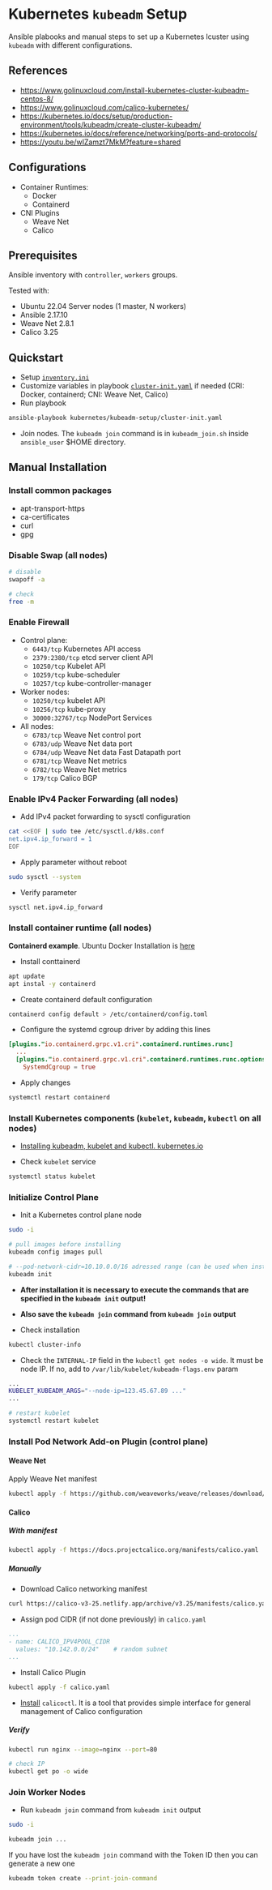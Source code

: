 # Kubernetes `kubeadm` Setup

Ansible plabooks and manual steps to set up a Kubernetes lcuster using `kubeadm` with different configurations.

## References

- https://www.golinuxcloud.com/install-kubernetes-cluster-kubeadm-centos-8/
- https://www.golinuxcloud.com/calico-kubernetes/
- https://kubernetes.io/docs/setup/production-environment/tools/kubeadm/create-cluster-kubeadm/
- https://kubernetes.io/docs/reference/networking/ports-and-protocols/
- https://youtu.be/wIZamzt7MkM?feature=shared

## Configurations

- Container Runtimes:
  - Docker
  - Containerd
- CNI Plugins
  - Weave Net
  - Calico

## Prerequisites

Ansible inventory with `controller`, `workers` groups.

Tested with:
- Ubuntu 22.04 Server nodes (1 master, N workers)
- Ansible 2.17.10
- Weave Net 2.8.1
- Calico 3.25

## Quickstart

- Setup [`inventory.ini`](/kubernetes/kubeadm-setup/inventory/inventory.ini)
- Customize variables in playbook [`cluster-init.yaml`](/kubernetes/kubeadm-setup/cluster-init.yaml) if needed (CRI: Docker, containerd; CNI: Weave Net, Calico)
- Run playbook
```bash
ansible-playbook kubernetes/kubeadm-setup/cluster-init.yaml
```
- Join nodes. The `kubeadm join` command is in `kubeadm_join.sh` inside `ansible_user` $HOME directory.

## Manual Installation

### Install common packages

- apt-transport-https
- ca-certificates
- curl
- gpg

### Disable Swap (all nodes)

```bash
# disable
swapoff -a

# check
free -m
```

### Enable Firewall

- Control plane:
	- `6443/tcp` Kubernetes API access
	- `2379:2380/tcp` etcd server client API
	- `10250/tcp` Kubelet API
	- `10259/tcp` kube-scheduler
	- `10257/tcp` kube-controller-manager
- Worker nodes:
  - `10250/tcp` kubelet API
  - `10256/tcp` kube-proxy
  - `30000:32767/tcp` NodePort Services
- All nodes:
  - `6783/tcp` Weave Net control port
  - `6783/udp` Weave Net data port
  - `6784/udp` Weave Net data Fast Datapath port
  - `6781/tcp` Weave Net metrics
  - `6782/tcp` Weave Net metrics
  - `179/tcp` Calico BGP

### Enable IPv4 Packer Forwarding (all nodes)

- Add IPv4 packet forwarding to sysctl configuration
```bash
cat <<EOF | sudo tee /etc/sysctl.d/k8s.conf
net.ipv4.ip_forward = 1
EOF
```
- Apply parameter without reboot
```bash
sudo sysctl --system
```

- Verify parameter
```bash
sysctl net.ipv4.ip_forward
```

### Install container runtime (all nodes)

**Containerd example**. Ubuntu Docker Installation is [here](https://docs.docker.com/engine/install/ubuntu/)

- Install conttainerd
```bash
apt update
apt instal -y containerd
```

- Create containerd default configuration
```bash
containerd config default > /etc/containerd/config.toml
```

- Configure the systemd cgroup driver by adding this lines
```toml
[plugins."io.containerd.grpc.v1.cri".containerd.runtimes.runc]
  ...
  [plugins."io.containerd.grpc.v1.cri".containerd.runtimes.runc.options]
    SystemdCgroup = true
```

- Apply changes
```bash
systemctl restart containerd
```

### Install Kubernetes components (`kubelet`, `kubeadm`, `kubectl` on all nodes)

- [Installing kubeadm, kubelet and kubectl. kubernetes.io](https://kubernetes.io/docs/setup/production-environment/tools/kubeadm/install-kubeadm/#installing-kubeadm-kubelet-and-kubectl)

- Check `kubelet` service
```bash
systemctl status kubelet
```

### Initialize Control Plane

- Init a Kubernetes control plane node
```bash
sudo -i

# pull images before installing
kubeadm config images pull

# --pod-network-cidr=10.10.0.0/16 adressed range (can be used when installing with Calico)
kubeadm init
```

- **Аfter installation it is necessary to execute the commands that are specified in the `kubeadm init` output!**
- **Also save the `kubeadm join` command from `kubeadm join` output**

- Check installation
```bash
kubectl cluster-info
```

- Check the `INTERNAL-IP` field in the `kubectl get nodes -o wide`. It must be node IP. If no, add to `/var/lib/kubelet/kubeadm-flags.env` param
```bash
...
KUBELET_KUBEADM_ARGS="--node-ip=123.45.67.89 ..."
...

# restart kubelet
systemctl restart kubelet
```

### Install Pod Network Add-on Plugin (control plane)

#### Weave Net

Apply Weave Net manifest
```bash
kubectl apply -f https://github.com/weaveworks/weave/releases/download/v2.8.1/weave-daemonset-k8s.yaml
```

#### Calico

##### With manifest

```bash
kubectl apply -f https://docs.projectcalico.org/manifests/calico.yaml
```

##### Manually

- Download Calico networking manifest
```bash
curl https://calico-v3-25.netlify.app/archive/v3.25/manifests/calico.yaml -O
```

- Assign pod CIDR (if not done previously) in `calico.yaml`
```yaml
...
- name: CALICO_IPV4POOL_CIDR
  values: "10.142.0.0/24"    # random subnet
...
```

- Install Calico Plugin
```bash
kubectl apply -f calico.yaml
```

- [Install](https://docs.tigera.io/calico/latest/operations/calicoctl/install) `calicoctl`. It is a tool that provides simple interface for general management of Calico configuration

##### Verify

```bash
kubectl run nginx --image=nginx --port=80

# check IP
kubectl get po -o wide
```

### Join Worker Nodes

- Run `kubeadm join` command from `kubeadm init` output
```bash
sudo -i

kubeadm join ...
```

If you have lost the `kubeadm join` command with the Token ID then you can generate a new one
```bash
kubeadm token create --print-join-command
```
